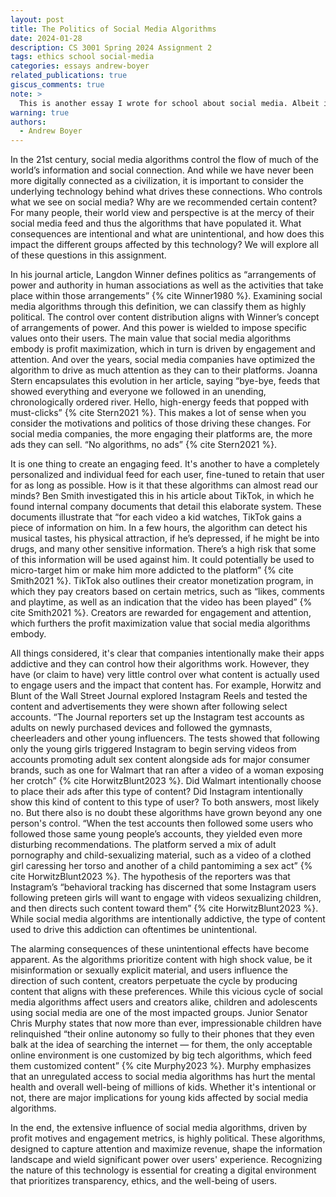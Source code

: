 ```yaml
---
layout: post
title: The Politics of Social Media Algorithms
date: 2024-01-28
description: CS 3001 Spring 2024 Assignment 2
tags: ethics school social-media
categories: essays andrew-boyer
related_publications: true
giscus_comments: true
note: >
  This is another essay I wrote for school about social media. Albeit interesting, a warning that this post discusses mature themes.
warning: true
authors:
  - Andrew Boyer
---
```


In the 21st century, social media algorithms control the flow of much of the world’s information and social connection. And while we have never been more digitally connected as a civilization, it is important to consider the underlying technology behind what drives these connections. Who controls what we see on social media? Why are we recommended certain content? For many people, their world view and perspective is at the mercy of their social media feed and thus the algorithms that have populated it. What consequences are intentional and what are unintentional, and how does this impact the different groups affected by this technology? We will explore all of these questions in this assignment.

In his journal article, Langdon Winner defines politics as “arrangements of power and authority in human associations as well as the activities that take place within those arrangements” {% cite Winner1980 %}. Examining social media algorithms through this definition, we can classify them as highly political. The control over content distribution aligns with Winner’s concept of arrangements of power. And this power is wielded to impose specific values onto their users. The main value that social media algorithms embody is profit maximization, which in turn is driven by engagement and attention. And over the years, social media companies have optimized the algorithm to drive as much attention as they can to their platforms. Joanna Stern encapsulates this evolution in her article, saying “bye-bye, feeds that showed everything and everyone we followed in an unending, chronologically ordered river. Hello, high-energy feeds that popped with must-clicks” {% cite Stern2021 %}. This makes a lot of sense when you consider the motivations and politics of those driving these changes. For social media
companies, the more engaging their platforms are, the more ads they can sell. “No algorithms, no ads” {% cite Stern2021 %}.

It is one thing to create an engaging feed. It's another to have a completely personalized and individual feed for each user, fine-tuned to retain that user for as long as possible. How is it that these algorithms can almost read our minds? Ben Smith investigated this in his article about TikTok, in which he found internal company documents that detail this elaborate system. These documents illustrate that “for each video a kid watches, TikTok gains a piece of information on him. In a few hours, the algorithm can detect his musical tastes, his physical attraction, if he’s depressed, if he might be into drugs, and many other sensitive information. There’s a high risk that some of this information will be used against him. It could potentially be used to micro-target him or make him more addicted to the platform” {% cite Smith2021 %}. TikTok also outlines their creator monetization program, in which they pay creators based on certain metrics, such as “likes, comments and playtime, as well as an indication that the video has been played” {% cite Smith2021 %}. Creators are rewarded for engagement and attention, which furthers the profit maximization value that social media algorithms embody.

All things considered, it's clear that companies intentionally make their apps addictive and they can control how their algorithms work. However, they have (or claim to have) very little control over what content is actually used to engage users and the impact that content has. For example, Horwitz and Blunt of the Wall Street Journal explored Instagram Reels and tested the content and advertisements they were shown after following select accounts. “The Journal reporters set up the Instagram test accounts as adults on newly purchased devices and followed the gymnasts, cheerleaders and other young influencers. The tests showed that following only the young girls triggered Instagram to begin serving videos from accounts promoting adult sex content alongside ads for major consumer brands, such as one for Walmart that ran after a video of a woman exposing her crotch” {% cite HorwitzBlunt2023 %}. Did Walmart intentionally choose to place their ads after this type of content? Did Instagram intentionally show this kind of content to this type of user? To both answers, most likely no. But there also is no doubt these algorithms have grown beyond any one person's control. “When the test accounts then followed some users who followed those same young people’s accounts, they yielded even more disturbing recommendations. The platform served a mix of adult pornography and child-sexualizing material, such as a video of a clothed girl caressing her torso and another of a child pantomiming a sex act” {% cite HorwitzBlunt2023 %}. The hypothesis of the reporters was that Instagram’s “behavioral tracking has discerned that some Instagram users following preteen girls will want to engage with videos sexualizing children, and then directs such content toward them” {% cite HorwitzBlunt2023 %}. While social media algorithms are intentionally addictive, the type of content used to drive this addiction can oftentimes be unintentional.

The alarming consequences of these unintentional effects have become apparent. As the algorithms prioritize content with high shock value, be it misinformation or sexually explicit material, and users influence the direction of such content, creators perpetuate the cycle by producing content that aligns with these preferences. While this vicious cycle of social media algorithms affect users and creators alike, children and adolescents using social media are one of the most impacted groups. Junior Senator Chris Murphy states that now more than ever, impressionable children have relinquished “their online autonomy so fully to their phones that they even balk at the idea of searching the internet — for them, the only acceptable online environment is one customized by big tech algorithms, which feed them customized content” {% cite Murphy2023 %}. Murphy emphasizes that an unregulated access to social media algorithms has hurt the mental health and overall well-being of millions of kids. Whether it's intentional or not, there are major implications for young kids affected by social media algorithms.

In the end, the extensive influence of social media algorithms, driven by profit motives and engagement metrics, is highly political. These algorithms, designed to capture attention and maximize revenue, shape the information landscape and wield significant power over users' experience. Recognizing the nature of this technology is essential for creating a digital environment that prioritizes transparency, ethics, and the well-being of users.
